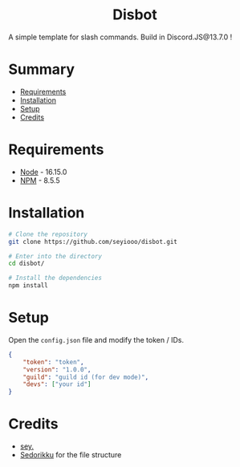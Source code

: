 <div align="center"><h1>Disbot</h1></div>
A simple template for slash commands. Build in Discord.JS@13.7.0 !

# Summary
- [Requirements](#requirements)
- [Installation](#intallation)
- [Setup](#setup)
- [Credits](#credits)

# Requirements
- [Node](https://nodejs.org/en/) - 16.15.0
- [NPM](https://www.npmjs.com/) - 8.5.5

# Installation
```bash
# Clone the repository
git clone https://github.com/seyiooo/disbot.git

# Enter into the directory
cd disbot/

# Install the dependencies
npm install
```

# Setup
Open the `config.json` file and modify the token / IDs.
```json
{
    "token": "token",
    "version": "1.0.0",
    "guild": "guild id (for dev mode)",
    "devs": ["your id"]
}
```

# Credits
- [sey.](https://github.com/seyiooo)
- [Sedorikku](https://github.com/Sedorikku1949) for the file structure
